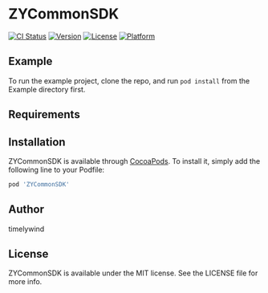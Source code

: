 # ZYCommonSDK

[![CI Status](https://img.shields.io/travis/timelywind/ZYCommonSDK.svg?style=flat)](https://travis-ci.org/timelywind/ZYCommonSDK)
[![Version](https://img.shields.io/cocoapods/v/ZYCommonSDK.svg?style=flat)](https://cocoapods.org/pods/ZYCommonSDK)
[![License](https://img.shields.io/cocoapods/l/ZYCommonSDK.svg?style=flat)](https://cocoapods.org/pods/ZYCommonSDK)
[![Platform](https://img.shields.io/cocoapods/p/ZYCommonSDK.svg?style=flat)](https://cocoapods.org/pods/ZYCommonSDK)

## Example

To run the example project, clone the repo, and run `pod install` from the Example directory first.

## Requirements

## Installation

ZYCommonSDK is available through [CocoaPods](https://cocoapods.org). To install
it, simply add the following line to your Podfile:

```ruby
pod 'ZYCommonSDK'
```

## Author

timelywind

## License

ZYCommonSDK is available under the MIT license. See the LICENSE file for more info.
